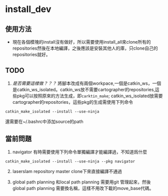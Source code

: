 # install_dev
## 使用方法
* 現在各個模塊的install沒有做好，所以需要使用install_all來clone所有的repositories然後在本地編譯，之後應該是安裝其他人的庫，只clone自己的repositories就好。

## TODO
1. *是否需要這樣做？？？* 將腳本改成有兩個workpace,一個是catkin_ws，一個是catkin_ws_isolated。catkin_ws放不需要cartographer的repositories,這些pkg可以按照原來的方法生成，即```carktin_make```; catkin_ws_isolated放需要cartographer的repositories，這些pkg的生成需使用下列命令
```
catkin_make_isolated --install --use-ninja
```
還需要在~/.bashrc中添加source的path

## 當前問題
1. navigator 有時需要使用下列命令單獨編譯才能編譯過，不知道爲什麼
```
catkin_make_isolated --install --use-ninja --pkg navigator
```
2. laserslam repository master clone下來直接編譯不通過

3. global path planning 和local path planning 需要用git 管理起來，然後global path planning 需要換名稱，這樣不用改下載的move_base代碼。




